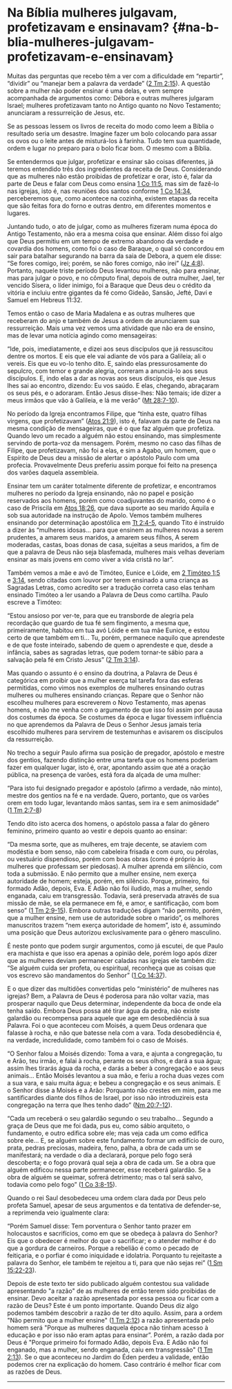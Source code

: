 # Na Bíblia mulheres julgavam, profetizavam e ensinavam? {#na-b-blia-mulheres-julgavam-profetizavam-e-ensinavam}

Muitas das perguntas que recebo têm a ver com a dificuldade em “repartir”, “dividir” ou “manejar bem a palavra da verdade” ([2 Tm 2:15](http://bibliaonline.com.br/acf/2tm/2/15)). A questão sobre a mulher não poder ensinar é uma delas, e vem sempre acompanhada de argumentos como: Débora e outras mulheres julgaram Israel; mulheres profetizavam tanto no Antigo quanto no Novo Testamento; anunciaram a ressurreição de Jesus, etc.

Se as pessoas lessem os livros de receita do modo como leem a Bíblia o resultado seria um desastre. Imagine fazer um bolo colocando para assar os ovos ou o leite antes de misturá-los à farinha. Tudo tem sua quantidade, ordem e lugar no preparo para o bolo ficar bom. O mesmo com a Bíblia.

Se entendermos que julgar, profetizar e ensinar são coisas diferentes, já teremos entendido três dos ingredientes da receita de Deus. Considerando que as mulheres não estão proibidas de profetizar e orar, isto é, falar da parte de Deus e falar com Deus como ensina [1 Co 11:5](http://bibliaonline.com.br/acf/1co/11/5), mas sim de fazê-lo nas igrejas, isto é, nas reuniões dos santos conforme [1 Co 14:34](http://bibliaonline.com.br/acf/1co/14/34), perceberemos que, como acontece na cozinha, existem etapas da receita que são feitas fora do forno e outras dentro, em diferentes momentos e lugares.

Juntando tudo, o ato de julgar, como as mulheres fizeram numa época do Antigo Testamento, não era a mesma coisa que ensinar. Além disso foi algo que Deus permitiu em um tempo de extremo abandono da verdade e covardia dos homens, como foi o caso de Baraque, o qual só concordou em sair para batalhar segurando na barra da saia de Debora, a quem ele disse: “Se fores comigo, irei; porém, se não fores comigo, não irei” ([Jz 4:8](http://bibliaonline.com.br/acf/jz/4/8)). Portanto, naquele triste período Deus levantou mulheres, não para ensinar, mas para julgar o povo, e no cômputo final, depois de outra mulher, Jael, ter vencido Sísera, o líder inimigo, foi a Baraque que Deus deu o crédito da vitória e incluiu entre gigantes da fé como Gideão, Sansão, Jefté, Davi e Samuel em Hebreus 11:32.

Temos então o caso de Maria Madalena e as outras mulheres que receberam do anjo e também de Jesus a ordem de anunciarem sua ressurreição. Mais uma vez vemos uma atividade que não era de ensino, mas de levar uma notícia agindo como mensageiras:

“Ide, pois, imediatamente, e dizei aos seus discípulos que já ressuscitou dentre os mortos. E eis que ele vai adiante de vós para a Galileia; ali o vereis. Eis que eu vo-lo tenho dito. E, saindo elas pressurosamente do sepulcro, com temor e grande alegria, correram a anunciá-lo aos seus discípulos. E, indo elas a dar as novas aos seus discípulos, eis que Jesus lhes sai ao encontro, dizendo: Eu vos saúdo. E elas, chegando, abraçaram os seus pés, e o adoraram. Então Jesus disse-lhes: Não temais; ide dizer a meus irmãos que vão à Galileia, e lá me verão” ([Mt 28:7-10](http://bibliaonline.com.br/acf/mt/28/7-10)).

No período da Igreja encontramos Filipe, que “tinha este, quatro filhas virgens, que profetizavam” ([Atos 21:9](http://bibliaonline.com.br/acf/atos/21/9)), isto é, falavam da parte de Deus na mesma condição de mensageiras, que é o que faz alguém que profetiza. Quando levo um recado a alguém não estou ensinando, mas simplesmente servindo de porta-voz da mensagem. Porém, mesmo no caso das filhas de Filipe, que profetizavam, não foi a elas, e sim a Agabo, um homem, que o Espírito de Deus deu a missão de alertar o apóstolo Paulo com uma profecia. Provavelmente Deus preferiu assim porque foi feito na presença dos varões daquela assembleia.

Ensinar tem um caráter totalmente diferente de profetizar, e encontramos mulheres no período da Igreja ensinando, não no papel e posição reservados aos homens, porém como coadjuvantes do marido, como é o caso de Priscila em [Atos 18:26](http://bibliaonline.com.br/acf/atos/18/26), que dava suporte ao seu marido Áquila e sob sua autoridade na instrução de Apolo. Vemos também mulheres ensinando por determinação apostólica em [Tt 2:4-5](http://bibliaonline.com.br/acf/tt/2/4-5), quando Tito é instruído a dizer às “mulheres idosas... para que ensinem as mulheres novas a serem prudentes, a amarem seus maridos, a amarem seus filhos, A serem moderadas, castas, boas donas de casa, sujeitas a seus maridos, a fim de que a palavra de Deus não seja blasfemada, mulheres mais velhas deveriam ensinar as mais jovens em como viver a vida cristã no lar”.

Também vemos a mãe e avó de Timóteo, Eunice e Lóide, em [2 Timóteo 1:5](http://bibliaonline.com.br/acf/2tm/1/5) e [3:14](http://bibliaonline.com.br/acf/2tm/3/14), sendo citadas com louvor por terem ensinado a uma criança as Sagradas Letras, como acredito ser a tradução correta caso elas tenham ensinado Timóteo a ler usando a Palavra de Deus como cartilha. Paulo escreve a Timóteo:

“Estou ansioso por ver-te, para que eu transborde de alegria pela recordação que guardo de tua fé sem fingimento, a mesma que, primeiramente, habitou em tua avó Lóide e em tua mãe Eunice, e estou certo de que também em ti... Tu, porém, permanece naquilo que aprendeste e de que foste inteirado, sabendo de quem o aprendeste e que, desde a infância, sabes as sagradas letras, que podem tornar-te sábio para a salvação pela fé em Cristo Jesus” ([2 Tm 3:14](http://bibliaonline.com.br/acf/2tm/3/14)).

Mas quando o assunto é o ensino da doutrina, a Palavra de Deus é categórica em proibir que a mulher exerça tal tarefa fora das esferas permitidas, como vimos nos exemplos de mulheres ensinando outras mulheres ou mulheres ensinando crianças. Repare que o Senhor não escolheu mulheres para escreverem o Novo Testamento, mas apenas homens, e não me venha com o argumento de que isso foi assim por causa dos costumes da época. Se costumes da época e lugar tivessem influência no que aprendemos da Palavra de Deus o Senhor Jesus jamais teria escolhido mulheres para servirem de testemunhas e avisarem os discípulos da ressurreição.

No trecho a seguir Paulo afirma sua posição de pregador, apóstolo e mestre dos gentios, fazendo distinção entre uma tarefa que os homens poderiam fazer em qualquer lugar, isto é, orar, apontando assim que até a oração pública, na presença de varões, está fora da alçada de uma mulher:

“Para isto fui designado pregador e apóstolo (afirmo a verdade, não minto), mestre dos gentios na fé e na verdade. Quero, portanto, que os varões orem em todo lugar, levantando mãos santas, sem ira e sem animosidade” ([1 Tm 2:7-8](http://bibliaonline.com.br/acf/1tm/2/7-8))

Tendo dito isto acerca dos homens, o apóstolo passa a falar do gênero feminino, primeiro quanto ao vestir e depois quanto ao ensinar:

“Da mesma sorte, que as mulheres, em traje decente, se ataviem com modéstia e bom senso, não com cabeleira frisada e com ouro, ou pérolas, ou vestuário dispendioso, porém com boas obras (como é próprio às mulheres que professam ser piedosas). A mulher aprenda em silêncio, com toda a submissão. E não permito que a mulher ensine, nem exerça autoridade de homem; esteja, porém, em silêncio. Porque, primeiro, foi formado Adão, depois, Eva. E Adão não foi iludido, mas a mulher, sendo enganada, caiu em transgressão. Todavia, será preservada através de sua missão de mãe, se ela permanece em fé, e amor, e santificação, com bom senso” ([1 Tm 2:9-15](http://bibliaonline.com.br/acf/1tm/2/9-15)). Embora outras traduções digam “não permito, porém, que a mulher ensine, nem use de autoridade sobre o marido”, os melhores manuscritos trazem “nem exerça autoridade de homem”, isto é, assumindo uma posição que Deus autorizou exclusivamente para o gênero masculino.

É neste ponto que podem surgir argumentos, como já escutei, de que Paulo era machista e que isso era apenas a opinião dele, porém logo após dizer que as mulheres deviam permanecer caladas nas igrejas ele também diz: “Se alguém cuida ser profeta, ou espiritual, reconheça que as coisas que vos escrevo são mandamentos do Senhor” ([1 Co 14:37](http://bibliaonline.com.br/acf/1co/14/37)).

E o que dizer das multidões convertidas pelo “ministério” de mulheres nas igrejas? Bem, a Palavra de Deus é poderosa para não voltar vazia, mas prosperar naquilo que Deus determinar, independente da boca de onde ela tenha saído. Embora Deus possa até tirar água da pedra, não existe galardão ou recompensa para aquele que age em desobediência à sua Palavra. Foi o que aconteceu com Moisés, a quem Deus ordenara que falasse à rocha, e não que batesse nela com a vara. Toda desobediência é, na verdade, incredulidade, como também foi o caso de Moisés.

“O Senhor falou a Moisés dizendo: Toma a vara, e ajunta a congregação, tu e Arão, teu irmão, e falai à rocha, perante os seus olhos, e dará a sua água; assim lhes tirarás água da rocha, e darás a beber à congregação e aos seus animais... Então Moisés levantou a sua mão, e feriu a rocha duas vezes com a sua vara, e saiu muita água; e bebeu a congregação e os seus animais. E o Senhor disse a Moisés e a Arão: Porquanto não crestes em mim, para me santificardes diante dos filhos de Israel, por isso não introduzireis esta congregação na terra que lhes tenho dado” ([Nm 20:7-12](http://bibliaonline.com.br/acf/nm/20/7-12)).

“Cada um receberá o seu galardão segundo o seu trabalho... Segundo a graça de Deus que me foi dada, pus eu, como sábio arquiteto, o fundamento, e outro edifica sobre ele; mas veja cada um como edifica sobre ele... E, se alguém sobre este fundamento formar um edifício de ouro, prata, pedras preciosas, madeira, feno, palha, a obra de cada um se manifestará; na verdade o dia a declarará, porque pelo fogo será descoberta; e o fogo provará qual seja a obra de cada um. Se a obra que alguém edificou nessa parte permanecer, esse receberá galardão. Se a obra de alguém se queimar, sofrerá detrimento; mas o tal será salvo, todavia como pelo fogo” ([1 Co 3:8-15](http://bibliaonline.com.br/acf/1co/3/8-15)).

Quando o rei Saul desobedeceu uma ordem clara dada por Deus pelo profeta Samuel, apesar de seus argumentos e da tentativa de defender-se, a reprimenda veio igualmente clara:

“Porém Samuel disse: Tem porventura o Senhor tanto prazer em holocaustos e sacrifícios, como em que se obedeça à palavra do Senhor? Eis que o obedecer é melhor do que o sacrificar; e o atender melhor é do que a gordura de carneiros. Porque a rebelião é como o pecado de feitiçaria, e o porfiar é como iniquidade e idolatria. Porquanto tu rejeitaste a palavra do Senhor, ele também te rejeitou a ti, para que não sejas rei” ([1 Sm 15:22-23](http://bibliaonline.com.br/acf/1sm/15/22-23)).

Depois de este texto ter sido publicado alguém contestou sua validade apresentando &quot;a razão&quot; de as mulheres de então terem sido proibidas de ensinar. Devo aceitar a razão apresentada por essa pessoa ou ficar com a razão de Deus? Este é um ponto importante. Quando Deus diz algo podemos também descobrir a razão de ter dito aquilo. Assim, para a ordem &quot;Não permito que a mulher ensine&quot; ([1 Tm 2:12](http://bibliaonline.com.br/acf/1tm/2/12)) a razão apresentada pelo homem será &quot;Porque as mulheres daquela época não tinham acesso à educação e por isso não eram aptas para ensinar”. Porém, a razão dada por Deus é &quot;Porque primeiro foi formado Adão, depois Eva. E Adão não foi enganado, mas a mulher, sendo enganada, caiu em transgressão&quot; ([1 Tm 2:13](http://bibliaonline.com.br/acf/1tm/2/13)). Se o que aconteceu no Jardim do Éden perdeu a validade, então podemos crer na explicação do homem. Caso contrário é melhor ficar com as razões de Deus.

*****